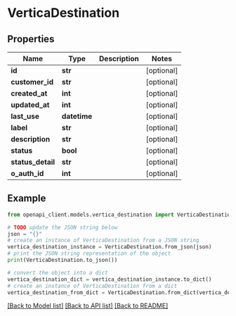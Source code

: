 # VerticaDestination


## Properties

Name | Type | Description | Notes
------------ | ------------- | ------------- | -------------
**id** | **str** |  | [optional] 
**customer_id** | **str** |  | [optional] 
**created_at** | **int** |  | [optional] 
**updated_at** | **int** |  | [optional] 
**last_use** | **datetime** |  | [optional] 
**label** | **str** |  | [optional] 
**description** | **str** |  | [optional] 
**status** | **bool** |  | [optional] 
**status_detail** | **str** |  | [optional] 
**o_auth_id** | **int** |  | [optional] 

## Example

```python
from openapi_client.models.vertica_destination import VerticaDestination

# TODO update the JSON string below
json = "{}"
# create an instance of VerticaDestination from a JSON string
vertica_destination_instance = VerticaDestination.from_json(json)
# print the JSON string representation of the object
print(VerticaDestination.to_json())

# convert the object into a dict
vertica_destination_dict = vertica_destination_instance.to_dict()
# create an instance of VerticaDestination from a dict
vertica_destination_from_dict = VerticaDestination.from_dict(vertica_destination_dict)
```
[[Back to Model list]](../README.md#documentation-for-models) [[Back to API list]](../README.md#documentation-for-api-endpoints) [[Back to README]](../README.md)


